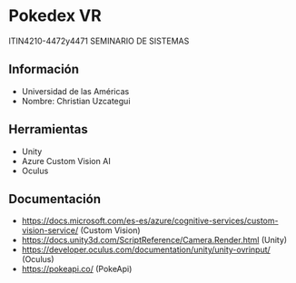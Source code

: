 # Pokedex VR

ITIN4210-4472y4471 SEMINARIO DE SISTEMAS

## Información

 - Universidad de las Américas
 - Nombre: Christian Uzcategui
 
## Herramientas

- Unity
- Azure Custom Vision AI
- Oculus


## Documentación
- https://docs.microsoft.com/es-es/azure/cognitive-services/custom-vision-service/	(Custom Vision)
- https://docs.unity3d.com/ScriptReference/Camera.Render.html	(Unity)
- https://developer.oculus.com/documentation/unity/unity-ovrinput/	(Oculus)
- https://pokeapi.co/ (PokeApi)

